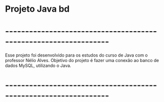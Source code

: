 # Projeto Java bd
# ---------------------------------------------------------------- #
Esse projeto foi desenvolvido para os estudos do curso de Java com o professor Nélio Alves.
Objetivo do projeto é fazer uma conexão ao banco de dados MySQL, utilizando o Java.
# ---------------------------------------------------------------- #
